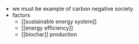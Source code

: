 - we must be example of carbon negative society
- factors
	- [[sustainable energy system]]
	- [[energy efficiency]]
	- [[biochar]] production